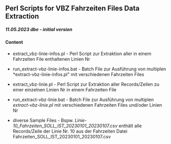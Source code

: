 ## Perl Scripts for VBZ Fahrzeiten Files Data Extraction
##### 11.05.2023 dbe - initial version

#### Content
+ extract_vbz-linie-infos.pl		- Perl Script zur Extraktion aller in einem Fahrzeiten File enthaltenen Linien Nr
+ run_extract-vbz-linie-infos.bat	- Batch File zur Ausführung von multiplen *extract-vbz-linie-infos.pl" mit verschiedenen Fahrzeiten Files

+ extract_vbz-linie.pl		- Perl Script zur Extraktion aller Records/Zeilen zu einer einzelnen Linien Nr in einem Fahrzeiten File
+ run_extract-vbz-linie.bat	- Batch File zur Ausführung von multiplen *extract-vbz-linie.pl* mit verschiedenen Fahrzeiten Files und/oder Linien Nr

+ diverse Sample Files		- Bspw. *Linie-10_Fahrzeiten_SOLL_IST_20230101_20230107.csv* enthält alle Records/Zeile der Linie Nr. 10 aus der Fahrzeiten Datei Fahrzeiten_SOLL_IST_20230101_20230107.csv
 

